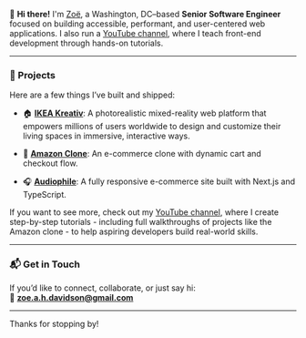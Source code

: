 👋 **Hi there!** I'm [Zoë](https://www.zoedavidson.ca/), a Washington, DC–based **Senior Software Engineer** focused on building accessible, performant, and user-centered web applications. I also run a [YouTube channel](https://www.youtube.com/@DavidsonProgrammingAcademy), where I teach front-end development through hands-on tutorials.

---

### 🚀 Projects  

Here are a few things I’ve built and shipped:

- 🏠 [**IKEA Kreativ**](https://www.ikea.com/us/en/home-design/): A photorealistic mixed-reality web platform that empowers millions of users worldwide to design and customize their living spaces in immersive, interactive ways.
  
- 🛒 [**Amazon Clone**](https://amazon-tutorial.vercel.app/): An e-commerce clone with dynamic cart and checkout flow.

- 🎧 [**Audiophile**](https://audiophile-seven.vercel.app/): A fully responsive e-commerce site built with Next.js and TypeScript.

If you want to see more, check out my [YouTube channel](https://www.youtube.com/@DavidsonProgrammingAcademy), where I create step-by-step tutorials - including full walkthroughs of projects like the Amazon clone - to help aspiring developers build real-world skills.

---

### 📬 Get in Touch  

If you’d like to connect, collaborate, or just say hi:  
📧 **zoe.a.h.davidson@gmail.com**

---

Thanks for stopping by!

